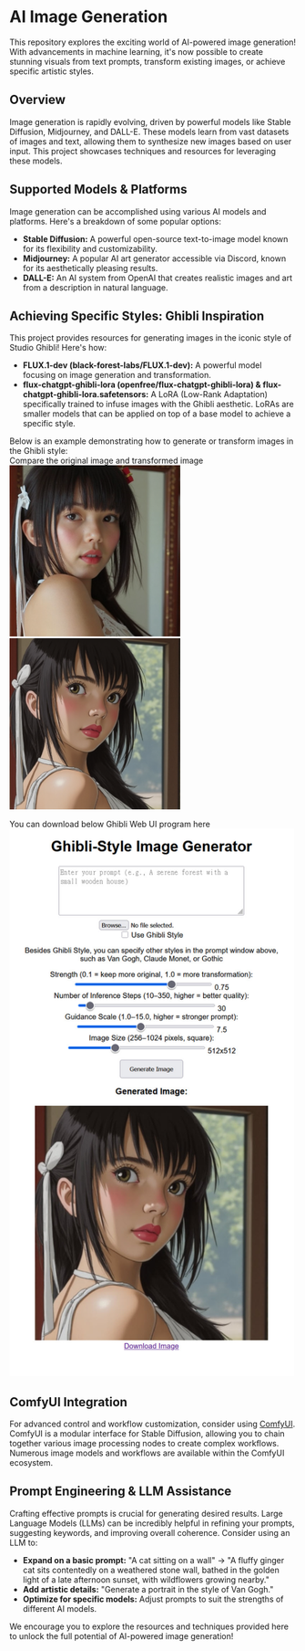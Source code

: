 # AI Image Generation

This repository explores the exciting world of AI-powered image generation! With advancements in machine learning, it's now possible to create stunning visuals from text prompts, transform existing images, or achieve specific artistic styles.

## Overview

Image generation is rapidly evolving, driven by powerful models like Stable Diffusion, Midjourney, and DALL-E.  These models learn from vast datasets of images and text, allowing them to synthesize new images based on user input.  This project showcases techniques and resources for leveraging these models.

## Supported Models & Platforms

Image generation can be accomplished using various AI models and platforms. Here's a breakdown of some popular options:

* **Stable Diffusion:**  A powerful open-source text-to-image model known for its flexibility and customizability.
* **Midjourney:** A popular AI art generator accessible via Discord, known for its aesthetically pleasing results.
* **DALL-E:** An AI system from OpenAI that creates realistic images and art from a description in natural language.

## Achieving Specific Styles: Ghibli Inspiration

This project provides resources for generating images in the iconic style of Studio Ghibli!  Here's how:

* **FLUX.1-dev (black-forest-labs/FLUX.1-dev):**  A powerful model focusing on image generation and transformation.
* **flux-chatgpt-ghibli-lora (openfree/flux-chatgpt-ghibli-lora) & flux-chatgpt-ghibli-lora.safetensors:**  A LoRA (Low-Rank Adaptation) specifically trained to infuse images with the Ghibli aesthetic.  LoRAs are smaller models that can be applied on top of a base model to achieve a specific style.

Below is an example demonstrating how to generate or transform images in the Ghibli style: <br>
 Compare the original image and transformed image<br>
 <img src="../screenshot/original_photo02.png" alt="original" width="300"><img src="../screenshot/ghibli_style02.png" alt="tranformed" width="300">

You can download below Ghibli Web UI program here<br>
 <img src="../screenshot/ghibli02.jpg" alt="Ghibli-Sytle" width="500">

## ComfyUI Integration

For advanced control and workflow customization, consider using [ComfyUI](https://github.com/comfyanonymous/ComfyUI).  ComfyUI is a modular interface for Stable Diffusion, allowing you to chain together various image processing nodes to create complex workflows. Numerous image models and workflows are available within the ComfyUI ecosystem.

## Prompt Engineering & LLM Assistance

Crafting effective prompts is crucial for generating desired results.  Large Language Models (LLMs) can be incredibly helpful in refining your prompts, suggesting keywords, and improving overall coherence.  Consider using an LLM to:

* **Expand on a basic prompt:**  "A cat sitting on a wall" ->  "A fluffy ginger cat sits contentedly on a weathered stone wall, bathed in the golden light of a late afternoon sunset, with wildflowers growing nearby."
* **Add artistic details:**  "Generate a portrait in the style of Van Gogh."
* **Optimize for specific models:**  Adjust prompts to suit the strengths of different AI models.



We encourage you to explore the resources and techniques provided here to unlock the full potential of AI-powered image generation!
